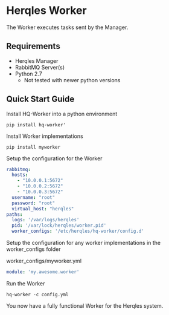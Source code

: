 # Herqles Worker

The Worker executes tasks sent by the Manager.

## Requirements

* Herqles Manager
* RabbitMQ Server(s)
* Python 2.7
    * Not tested with newer python versions
 
## Quick Start Guide

Install HQ-Worker into a python environment

```
pip install hq-worker'
```

Install Worker implementations

```
pip install myworker
```

Setup the configuration for the Worker

```yaml
rabbitmq:
  hosts:
    - "10.0.0.1:5672"
    - "10.0.0.2:5672"
    - "10.0.0.3:5672"
  username: "root"
  password: "root"
  virtual_host: "herqles"
paths:
  logs: '/var/logs/herqles'
  pid: '/var/lock/herqles/worker.pid'
  worker_configs: '/etc/herqles/hq-worker/config.d'
```

Setup the configuration for any worker implementations in the worker_configs folder

worker_configs/myworker.yml
```yaml
module: 'my.awesome.worker'
```

Run the Worker

```
hq-worker -c config.yml
```

You now have a fully functional Worker for the Herqles system.
